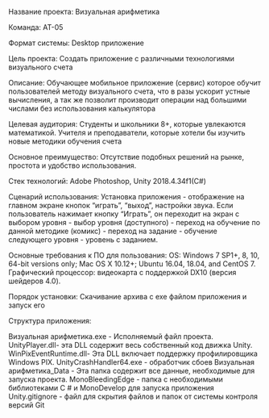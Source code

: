 Название проекта: Визуальная арифметика

Команда: АТ-05

Формат системы: Desktop приложение

Цель проекта: 
Создать приложение с различными технологиями визуального счета

Описание:
Обучающее мобильное приложение (сервис) которое обучит пользователей методу визуального счета, что в разы ускорит устные вычисления, а так же позволит производит операции над большими числами без использования калькулятора

Целевая аудитория:
Студенты и школьники 8+, которые увлекаются математикой.
Учителя и преподаватели, которые хотели бы изучить новые методики обучения счета

Основное преимущество:
Отсутствие подобных решений на рынке, простота и удобство использования.

Стек технологий: Adobe Photoshop, Unity 2018.4.34f1(С#)

Сценарий использования:
Установка приложения - отображение на главном экране кнопок “играть”, “выход”, настройки звука. Если пользователь нажимает кнопку “Играть”, он переходит на экран с выбором уровня - выбор уровня (доступного) - переход на обучение по данной методике (комикс) - переход на задание - обучение следующего уровня - уровень с заданием. 

Основные требования к ПО для пользования:
OS: Windows 7 SP1+, 8, 10, 64-bit versions only; Mac OS X 10.12+; Ubuntu 16.04, 18.04, and CentOS 7.
Графический процессор: видеокарта с поддержкой DX10 (версия шейдеров 4.0).

Порядок установки:
Скачивание архива с exe файлом приложения и запуск его

Структура приложения:

Визуальная арифметика.exe - Исполняемый файл проекта.
UnityPlayer.dll- эта DLL содержит весь собственный код движка Unity.
WinPixEventRuntime.dll- Эта DLL включает поддержку профилировщика Windows PIX.
UnityCrashHandler64.exe - обработчик сбоев
Визуальная арифметика_Data - Эта папка содержит все данные, необходимые для запуска проекта.
MonoBleedingEdge - папка с необходимыми библиотеками C # и MonoDevelop для запуска приложения 
Unity.gitignore - файл для скрытия файлов и папок от системы контроля версий Git
